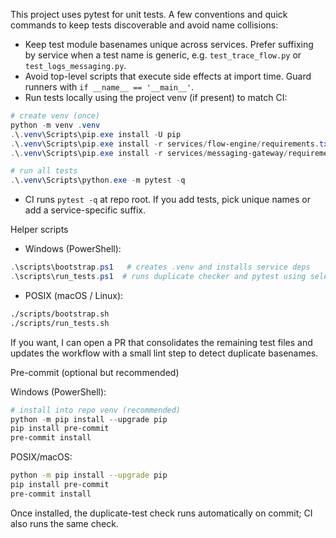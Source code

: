 This project uses pytest for unit tests. A few conventions and quick commands to keep tests discoverable and avoid name collisions:

- Keep test module basenames unique across services. Prefer suffixing by service when a test name is generic, e.g. `test_trace_flow.py` or `test_logs_messaging.py`.
- Avoid top-level scripts that execute side effects at import time. Guard runners with `if __name__ == '__main__'`.
- Run tests locally using the project venv (if present) to match CI:

```powershell
# create venv (once)
python -m venv .venv
.\.venv\Scripts\pip.exe install -U pip
.\.venv\Scripts\pip.exe install -r services/flow-engine/requirements.txt
.\.venv\Scripts\pip.exe install -r services/messaging-gateway/requirements.txt

# run all tests
.\.venv\Scripts\python.exe -m pytest -q
```

- CI runs `pytest -q` at repo root. If you add tests, pick unique names or add a service-specific suffix.

Helper scripts
 - Windows (PowerShell):

```powershell
.\scripts\bootstrap.ps1   # creates .venv and installs service deps
.\scripts\run_tests.ps1  # runs duplicate checker and pytest using selected venv
```

 - POSIX (macOS / Linux):

```bash
./scripts/bootstrap.sh
./scripts/run_tests.sh
```

If you want, I can open a PR that consolidates the remaining test files and updates the workflow with a small lint step to detect duplicate basenames.

Pre-commit (optional but recommended)

Windows (PowerShell):

```powershell
# install into repo venv (recommended)
python -m pip install --upgrade pip
pip install pre-commit
pre-commit install
```

POSIX/macOS:

```bash
python -m pip install --upgrade pip
pip install pre-commit
pre-commit install
```

Once installed, the duplicate-test check runs automatically on commit; CI also runs the same check.
